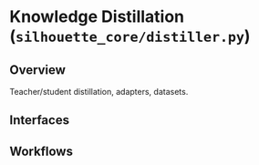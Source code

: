 # Knowledge Distillation (`silhouette_core/distiller.py`)

## Overview
Teacher/student distillation, adapters, datasets.

## Interfaces
<!-- TODO: Codex: document functions/classes -->

## Workflows
<!-- TODO -->
